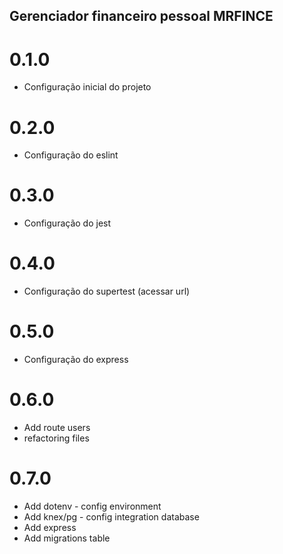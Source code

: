 ## Gerenciador financeiro pessoal MRFINCE

# 0.1.0
- Configuração inicial do projeto

# 0.2.0
- Configuração do eslint

# 0.3.0
- Configuração do jest

# 0.4.0
- Configuração do supertest (acessar url)

# 0.5.0
- Configuração do express

# 0.6.0
- Add route users
- refactoring files

# 0.7.0
- Add dotenv - config environment
- Add knex/pg - config integration database
- Add express 
- Add migrations table